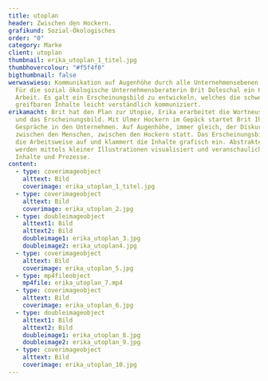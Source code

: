 ```yaml
---
title: utoplan
header: Zwischen den Hockern.
grafikund: Sozial-Ökologisches
order: "0"
category: Marke
client: utoplan
thumbnail: erika_utoplan_1_titel.jpg
thumbhovercolour: "#f5f4f0"
bigthumbnail: false
werwaswieso: Kommunikation auf Augenhöhe durch alle Unternehmensebenen hinweg.
  Für die sozial ökologische Unternehmensberaterin Brit Doleschal ein Kern ihrer
  Arbeit. Es galt ein Erscheinungsbild zu entwickeln, welches die schwer
  greifbaren Inhalte leicht verständlich kommuniziert.
erikamacht: Brit hat den Plan zur Utopie, Erika erarbeitet die Wortneuschöpfung
  und das Erscheinungsbild. Mit Ulmer Hockern im Gepäck startet Brit Ihre
  Gespräche in den Unternehmen. Auf Augenhöhe, immer gleich, der Diskurs findet
  zwischen den Menschen, zwischen den Hockern statt. Das Erscheinungsbild greift
  die Arbeitsweise auf und klammert die Inhalte grafisch ein. Abstrakte Themen
  werden mittels kleiner Illustrationen visualisiert und veranschaulichen
  Inhalte und Prozesse.
content:
  - type: coverimageobject
    alttext: Bild
    coverimage: erika_utoplan_1_titel.jpg
  - type: coverimageobject
    alttext: Bild
    coverimage: erika_utoplan_2.jpg
  - type: doubleimageobject
    alttext1: Bild
    alttext2: Bild
    doubleimage1: erika_utoplan_3.jpg
    doubleimage2: erika_utoplan4.jpg
  - type: coverimageobject
    alttext: Bild
    coverimage: erika_utoplan_5.jpg
  - type: mp4fileobject
    mp4file: erika_utoplan_7.mp4
  - type: coverimageobject
    alttext: Bild
    coverimage: erika_utoplan_6.jpg
  - type: doubleimageobject
    alttext1: Bild
    alttext2: Bild
    doubleimage1: erika_utoplan_8.jpg
    doubleimage2: erika_utoplan_9.jpg
  - type: coverimageobject
    alttext: Bild
    coverimage: erika_utoplan_10.jpg
---
```


